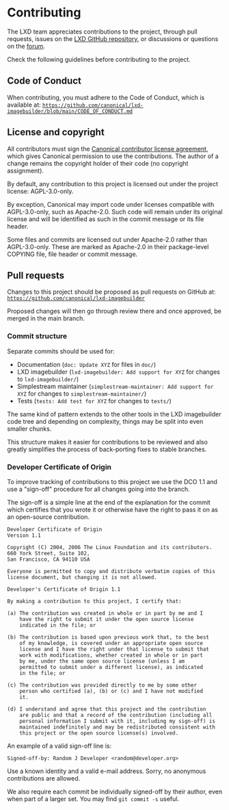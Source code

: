 # Contributing

<!-- Include start contributing -->

The LXD team appreciates contributions to the project, through pull requests, issues on the [LXD GitHub repository](https://github.com/canonical/lxd/issues), or discussions or questions on the [forum](https://discourse.ubuntu.com/c/lxd/126).

Check the following guidelines before contributing to the project.

## Code of Conduct

When contributing, you must adhere to the Code of Conduct, which is available at: [`https://github.com/canonical/lxd-imagebuilder/blob/main/CODE_OF_CONDUCT.md`](https://github.com/canonical/lxd-imagebuilder/blob/main/CODE_OF_CONDUCT.md)

## License and copyright

All contributors must sign the [Canonical contributor license agreement](https://ubuntu.com/legal/contributors), which gives Canonical permission to use the contributions. The author of a change remains the copyright holder of their code (no copyright assignment).

By default, any contribution to this project is licensed out under the project license: AGPL-3.0-only.

By exception, Canonical may import code under licenses compatible with AGPL-3.0-only, such as Apache-2.0.
Such code will remain under its original license and will be identified as such in the commit message or its file header.

Some files and commits are licensed out under Apache-2.0 rather than AGPL-3.0-only.
These are marked as Apache-2.0 in their package-level COPYING file, file header or commit message.

## Pull requests

Changes to this project should be proposed as pull requests on GitHub
at: [`https://github.com/canonical/lxd-imagebuilder`](https://github.com/canonical/lxd-imagebuilder)

Proposed changes will then go through review there and once approved,
be merged in the main branch.

### Commit structure

Separate commits should be used for:

- Documentation (`doc: Update XYZ` for files in `doc/`)
- LXD imagebuilder (`lxd-imagebuilder: Add support for XYZ` for changes to `lxd-imagebuilder/`)
- Simplestream maintainer (`simplestream-maintainer: Add support for XYZ` for changes to `simplestream-maintainer/`)
- Tests (`tests: Add test for XYZ` for changes to `tests/`)

The same kind of pattern extends to the other tools in the LXD imagebuilder code tree
and depending on complexity, things may be split into even smaller chunks.

This structure makes it easier for contributions to be reviewed and also
greatly simplifies the process of back-porting fixes to stable branches.

### Developer Certificate of Origin

To improve tracking of contributions to this project we use the DCO 1.1
and use a "sign-off" procedure for all changes going into the branch.

The sign-off is a simple line at the end of the explanation for the
commit which certifies that you wrote it or otherwise have the right
to pass it on as an open-source contribution.

```
Developer Certificate of Origin
Version 1.1

Copyright (C) 2004, 2006 The Linux Foundation and its contributors.
660 York Street, Suite 102,
San Francisco, CA 94110 USA

Everyone is permitted to copy and distribute verbatim copies of this
license document, but changing it is not allowed.

Developer's Certificate of Origin 1.1

By making a contribution to this project, I certify that:

(a) The contribution was created in whole or in part by me and I
    have the right to submit it under the open source license
    indicated in the file; or

(b) The contribution is based upon previous work that, to the best
    of my knowledge, is covered under an appropriate open source
    license and I have the right under that license to submit that
    work with modifications, whether created in whole or in part
    by me, under the same open source license (unless I am
    permitted to submit under a different license), as indicated
    in the file; or

(c) The contribution was provided directly to me by some other
    person who certified (a), (b) or (c) and I have not modified
    it.

(d) I understand and agree that this project and the contribution
    are public and that a record of the contribution (including all
    personal information I submit with it, including my sign-off) is
    maintained indefinitely and may be redistributed consistent with
    this project or the open source license(s) involved.
```

An example of a valid sign-off line is:

```
Signed-off-by: Random J Developer <random@developer.org>
```

Use a known identity and a valid e-mail address.
Sorry, no anonymous contributions are allowed.

We also require each commit be individually signed-off by their author,
even when part of a larger set. You may find `git commit -s` useful.

<!-- Include end contributing -->
